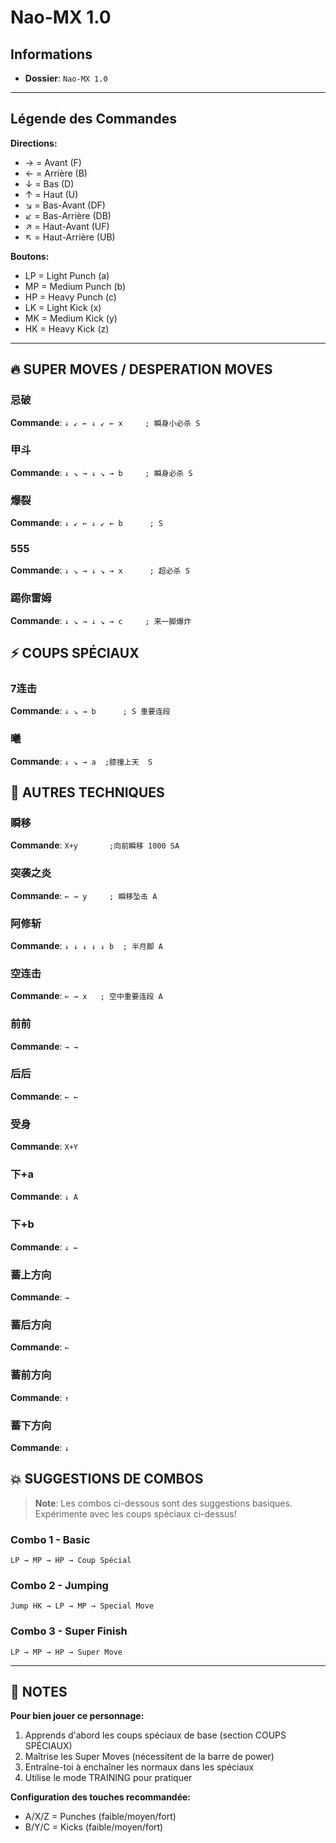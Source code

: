 # Nao-MX 1.0

## Informations
- **Dossier**: `Nao-MX 1.0`

---

## Légende des Commandes

**Directions:**
- → = Avant (F)
- ← = Arrière (B)
- ↓ = Bas (D)
- ↑ = Haut (U)
- ↘ = Bas-Avant (DF)
- ↙ = Bas-Arrière (DB)
- ↗ = Haut-Avant (UF)
- ↖ = Haut-Arrière (UB)

**Boutons:**
- LP = Light Punch (a)
- MP = Medium Punch (b)
- HP = Heavy Punch (c)
- LK = Light Kick (x)
- MK = Medium Kick (y)
- HK = Heavy Kick (z)

---

## 🔥 SUPER MOVES / DESPERATION MOVES

### 忌破
**Commande**: `↓ ↙ ← ↓ ↙ ← x     ; 瞬身小必杀 S`

### 甲斗
**Commande**: `↓ ↘ → ↓ ↘ → b     ; 瞬身必杀 S`

### 爆裂
**Commande**: `↓ ↙ ← ↓ ↙ ← b      ; S`

### 555
**Commande**: `↓ ↘ → ↓ ↘ → x      ; 超必杀 S`

### 踢你雷姆
**Commande**: `↓ ↘ → ↓ ↘ → c     ; 来一脚爆炸`


## ⚡ COUPS SPÉCIAUX

### 7连击
**Commande**: `↓ ↘ → b      ; S 重要连段`

### 曦
**Commande**: `↓ ↘ → a  ;膝撞上天  S`


## 🎯 AUTRES TECHNIQUES

### 瞬移
**Commande**: `X+y       ;向前瞬移 1000 SA`

### 突袭之炎
**Commande**: `← → y     ; 瞬移坠击 A`

### 阿修斩
**Commande**: `↓ ↓ ↓ ↓ ↓ b  ; 半月脚 A`

### 空连击
**Commande**: `← → x   ; 空中重要连段 A`

### 前前
**Commande**: `→ →`

### 后后
**Commande**: `← ←`

### 受身
**Commande**: `X+Y`

### 下+a
**Commande**: `↓ A`

### 下+b
**Commande**: `↓ ←`

### 蓄上方向
**Commande**: `→`

### 蓄后方向
**Commande**: `←`

### 蓄前方向
**Commande**: `↑`

### 蓄下方向
**Commande**: `↓`


## 💥 SUGGESTIONS DE COMBOS

> **Note**: Les combos ci-dessous sont des suggestions basiques. Expérimente avec les coups spéciaux ci-dessus!

### Combo 1 - Basic
```
LP → MP → HP → Coup Spécial
```

### Combo 2 - Jumping
```
Jump HK → LP → MP → Special Move
```

### Combo 3 - Super Finish
```
LP → MP → HP → Super Move
```

---

## 📝 NOTES

**Pour bien jouer ce personnage:**
1. Apprends d'abord les coups spéciaux de base (section COUPS SPÉCIAUX)
2. Maîtrise les Super Moves (nécessitent de la barre de power)
3. Entraîne-toi à enchaîner les normaux dans les spéciaux
4. Utilise le mode TRAINING pour pratiquer

**Configuration des touches recommandée:**
- A/X/Z = Punches (faible/moyen/fort)
- B/Y/C = Kicks (faible/moyen/fort)

